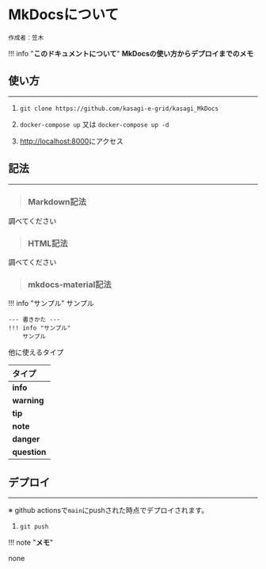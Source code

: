 # MkDocsについて

`作成者：笠木`

!!! info "**このドキュメントについて**"
    **MkDocsの使い方からデプロイまでのメモ**

## 使い方

* * *

1. ```git clone https://github.com/kasagi-e-grid/kasagi_MkDocs```

2. ```docker-compose up``` 又は ```docker-compose up -d```

3. [http://localhost:8000]()にアクセス

## 記法

* * *

> ### **Markdown記法**

調べてください

> ### **HTML記法**

調べてください

> ### **mkdocs-material記法**

!!! info "サンプル"
    サンプル

```
--- 書きかた ---
!!! info "サンプル"
    サンプル
```
他に使えるタイプ

| タイプ |
|:-----------|
| **info**       |
| **warning**     |
| **tip**      |
| **note**        |
| **danger**       |
| **question**     |

## デプロイ

* * *

※ github actionsで`main`にpushされた時点でデプロイされます。

1. ```git push```


!!! note "**メモ**"

none